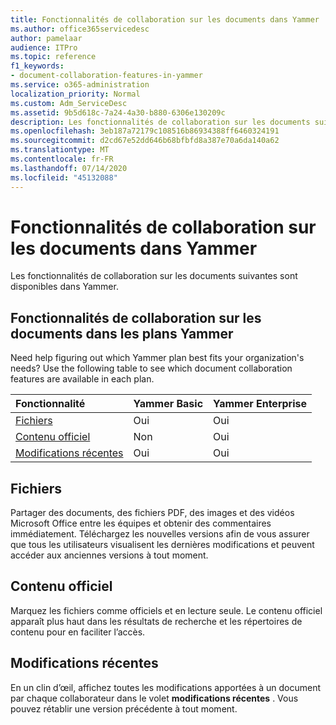 ```yaml
---
title: Fonctionnalités de collaboration sur les documents dans Yammer
ms.author: office365servicedesc
author: pamelaar
audience: ITPro
ms.topic: reference
f1_keywords:
- document-collaboration-features-in-yammer
ms.service: o365-administration
localization_priority: Normal
ms.custom: Adm_ServiceDesc
ms.assetid: 9b5d618c-7a24-4a30-b880-6306e130209c
description: Les fonctionnalités de collaboration sur les documents suivantes sont disponibles dans Yammer.
ms.openlocfilehash: 3eb187a72179c108516b86934388ff6460324191
ms.sourcegitcommit: d2cd67e52dd646b68bfbfd8a387e70a6da140a62
ms.translationtype: MT
ms.contentlocale: fr-FR
ms.lasthandoff: 07/14/2020
ms.locfileid: "45132088"
---
```

# <a name="document-collaboration-features-in-yammer"></a>Fonctionnalités de collaboration sur les documents dans Yammer

Les fonctionnalités de collaboration sur les documents suivantes sont disponibles dans Yammer.
  
## <a name="document-collaboration-features-across-yammer-plans"></a>Fonctionnalités de collaboration sur les documents dans les plans Yammer

Need help figuring out which Yammer plan best fits your organization's needs? Use the following table to see which document collaboration features are available in each plan.
  
|**Fonctionnalité**|**Yammer Basic**|**Yammer Enterprise**|
|:-----|:-----|:-----|
|[Fichiers](document-collaboration-features-in-yammer.md#files) <br/> |Oui  <br/> |Oui  <br/> |
|[Contenu officiel](document-collaboration-features-in-yammer.md#official-content) <br/> |Non  <br/> |Oui  <br/> |
|[Modifications récentes](document-collaboration-features-in-yammer.md#recent-changes) <br/> |Oui  <br/> |Oui  <br/> |

## <a name="files"></a>Fichiers

Partager des documents, des fichiers PDF, des images et des vidéos Microsoft Office entre les équipes et obtenir des commentaires immédiatement. Téléchargez les nouvelles versions afin de vous assurer que tous les utilisateurs visualisent les dernières modifications et peuvent accéder aux anciennes versions à tout moment.
  
## <a name="official-content"></a>Contenu officiel

Marquez les fichiers comme officiels et en lecture seule. Le contenu officiel apparaît plus haut dans les résultats de recherche et les répertoires de contenu pour en faciliter l’accès.

## <a name="recent-changes"></a>Modifications récentes

En un clin d’œil, affichez toutes les modifications apportées à un document par chaque collaborateur dans le volet **modifications récentes** . Vous pouvez rétablir une version précédente à tout moment.
  
